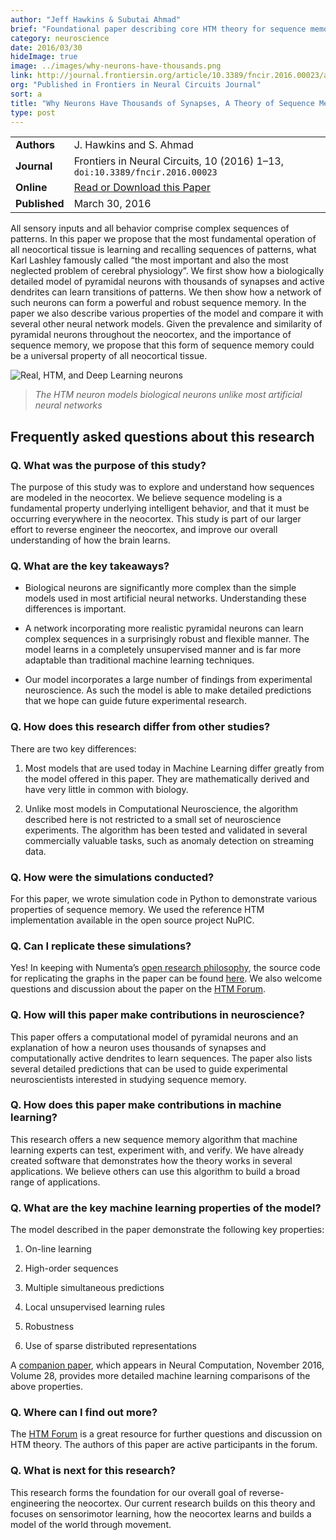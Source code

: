 ```yaml
---
author: "Jeff Hawkins & Subutai Ahmad"
brief: "Foundational paper describing core HTM theory for sequence memory and its relationship to the neocortex. Written with a neuroscience perspective, the paper explains why neurons need so many synapses and how networks of neurons can form a powerful sequence learning mechanism."
category: neuroscience
date: 2016/03/30
hideImage: true
image: ../images/why-neurons-have-thousands.png
link: http://journal.frontiersin.org/article/10.3389/fncir.2016.00023/abstract
org: "Published in Frontiers in Neural Circuits Journal"
sort: a
title: "Why Neurons Have Thousands of Synapses, A Theory of Sequence Memory in Neocortex"
type: post
---
```


| | |
|-|-|
| **Authors** | J. Hawkins and S. Ahmad |
| **Journal** | Frontiers in Neural Circuits, 10 (2016) 1–13, `doi:10.3389/fncir.2016.00023` |
| **Online** | [Read or Download this Paper][1] |
| **Published** | March 30, 2016 |

All sensory inputs and all behavior comprise complex sequences of patterns. In
this paper we propose that the most fundamental operation of all neocortical
tissue is learning and recalling sequences of patterns, what Karl Lashley
famously called “the most important and also the most neglected problem of
cerebral physiology”. We first show how a biologically detailed model of
pyramidal neurons with thousands of synapses and active dendrites can learn
transitions of patterns. We then show how a network of such neurons can form a
powerful and robust sequence memory. In the paper we also describe various
properties of the model and compare it with several other neural network models.
Given the prevalence and similarity of pyramidal neurons throughout the
neocortex, and the importance of sequence memory, we propose that this form of
sequence memory could be a universal property of all neocortical tissue.

![Real, HTM, and Deep Learning neurons](../images/why-neurons-have-thousands.png)
> *The HTM neuron models biological neurons unlike most artificial neural networks*

## Frequently asked questions about this research

### Q. What was the purpose of this study?

The purpose of this study was to explore and understand how sequences are
modeled in the neocortex. We believe sequence modeling is a fundamental property
underlying intelligent behavior, and that it must be occurring everywhere in the
neocortex. This study is part of our larger effort to reverse engineer the
neocortex, and improve our overall understanding of how the brain learns.

### Q. What are the key takeaways?

* Biological neurons are significantly more complex than the simple models used
  in most artificial neural networks. Understanding these differences is
  important.

* A network incorporating more realistic pyramidal neurons can learn complex
  sequences in a surprisingly robust and flexible manner. The model learns in a
  completely unsupervised manner and is far more adaptable than traditional
  machine learning techniques.

* Our model incorporates a large number of findings from experimental
  neuroscience. As such the model is able to make detailed predictions that we
  hope can guide future experimental research.

### Q. How does this research differ from other studies?

There are two key differences:

1. Most models that are used today in Machine Learning differ greatly from the
  model offered in this paper. They are mathematically derived and have very
  little in common with biology.

1. Unlike most models in Computational Neuroscience, the algorithm described
  here is not restricted to a small set of neuroscience experiments. The
  algorithm has been tested and validated in several commercially valuable
  tasks, such as anomaly detection on streaming data.

### Q. How were the simulations conducted?

For this paper, we wrote simulation code in Python to demonstrate various
properties of sequence memory. We used the reference HTM implementation
available in the open source project NuPIC.

### Q. Can I replicate these simulations?

Yes! In keeping with Numenta’s [open research philosophy][2], the source code
for replicating the graphs in the paper can be found [here][3]. We also welcome
questions and discussion about the paper on the [HTM Forum][4].

### Q. How will this paper make contributions in neuroscience?

This paper offers a computational model of pyramidal neurons and an explanation
of how a neuron uses thousands of synapses and computationally active dendrites
to learn sequences. The paper also lists several detailed predictions that can
be used to guide experimental neuroscientists interested in studying sequence
memory.

### Q. How does this paper make contributions in machine learning?

This research offers a new sequence memory algorithm that machine learning
experts can test, experiment with, and verify. We have already created software
that demonstrates how the theory works in several applications. We believe
others can use this algorithm to build a broad range of applications.

### Q. What are the key machine learning properties of the model?

The model described in the paper demonstrate the following key properties:

1. On-line learning

1. High-order sequences

1. Multiple simultaneous predictions

1. Local unsupervised learning rules

1. Robustness

1. Use of sparse distributed representations

A [companion paper][5], which appears in Neural Computation, November 2016, Volume 28,
provides more detailed machine learning comparisons of the above properties.

### Q. Where can I find out more?

The [HTM Forum][4] is a great resource for further questions and discussion on
HTM theory. The authors of this paper are active participants in the forum.

### Q. What is next for this research?

This research forms the foundation for our overall goal of reverse-engineering
the neocortex. Our current research builds on this theory and focuses on
sensorimotor learning, how the neocortex learns and builds a model of the world
through movement.

[1]: http://journal.frontiersin.org/article/10.3389/fncir.2016.00023/full
[2]: http://numenta.com/blog/2014/09/17/increasing-research-transparency/
[3]: https://github.com/numenta/nupic.research/tree/master/projects/sequence_learning
[4]: https://discourse.numenta.org/
[5]: http://numenta.com/papers/continuous-online-sequence-learning-with-an-unsupervised-neural-network-model/
